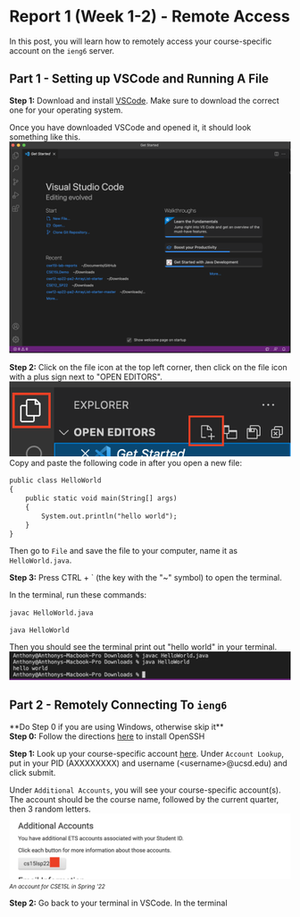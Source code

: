 # **Report 1 (Week 1-2) - Remote Access**
In this post, you will learn how to remotely access your course-specific account on the `ieng6` server.

## **Part 1** - Setting up VSCode and Running A File
**Step 1:** Download and install [VSCode](https://code.visualstudio.com/download). Make sure to download the correct one for your operating system.

Once you have downloaded VSCode and opened it, it should look something like this.
![p1Step1](part1step1.png)

**Step 2:** Click on the file icon at the top left corner, then click on the file icon with a plus sign next to "OPEN EDITORS".
![p1Step2](part1step2.png)
Copy and paste the following code in after you open a new file:

```
public class HelloWorld
{
    public static void main(String[] args)
    {
        System.out.println("hello world");
    }
}
```

Then go to `File` and save the file to your computer, name it as `HelloWorld.java`.

**Step 3:** Press CTRL + ` (the key with the "~" symbol) to open the terminal.

In the terminal, run these commands:

`javac HelloWorld.java`

`java HelloWorld`

Then you should see the terminal print out "hello world" in your terminal.
![p1Step3](part1step3.png)

## **Part 2** - Remotely Connecting To `ieng6`

\*\*Do Step 0 if you are using Windows, otherwise skip it\*\* <br>
**Step 0:** Follow the directions [here](https://docs.microsoft.com/en-us/windows-server/administration/openssh/openssh_install_firstuse) to install OpenSSH

**Step 1:** Look up your course-specific account [here](https://sdacs.ucsd.edu/~icc/index.php). Under `Account Lookup`, put in your PID (AXXXXXXXX) and username (\<username\>@ucsd.edu) and click submit. 

Under `Additional Accounts`, you will see your course-specific account(s). The account should be the course name, followed by the current quarter, then 3 random letters.
![p2Step1](part2step1.png)
<font size = "1">*An account for CSE15L in Spring '22* </font>

**Step 2:** Go back to your terminal in VSCode. In the terminal

